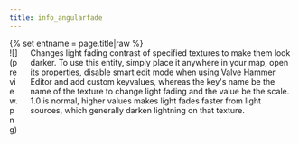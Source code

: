 ```yaml
---
title: info_angularfade
---
```

<div>{% set entname = page.title|raw %}</div>
<div class="container previewimg">
<div class="columns">
<div class="imagepadding column col-auto" markdown="1">![](preview.png)</div>
<div class="column entityentry" markdown="1">Changes light fading contrast of specified textures to make them look darker. To use this entity, simply place it anywhere in your map, open its properties, disable smart edit mode when using Valve Hammer Editor and add custom keyvalues, whereas the key's name be the name of the texture to change light fading and the value be the scale. 1.0 is normal, higher values makes light fades faster from light sources, which generally darken lightning on that texture.</div>
</div>
</div>
</div>
